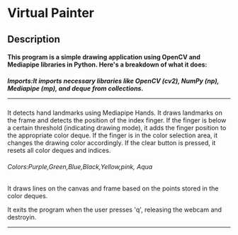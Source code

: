 # Virtual Painter 

## Description
#### This program is a simple drawing application using OpenCV and Mediapipe libraries in Python. Here's a breakdown of what it does:

##### Imports:It imports necessary libraries like OpenCV (cv2), NumPy (np), Mediapipe (mp), and deque from collections.<hr>

It detects hand landmarks using Mediapipe Hands.
It draws landmarks on the frame and detects the position of the index finger.
If the finger is below a certain threshold (indicating drawing mode), it adds the finger position to the appropriate color deque.
If the finger is in the color selection area, it changes the drawing color accordingly.
If the clear button is pressed, it resets all color deques and indices.

###### Colors:Purple,Green,Blue,Black,Yellow,pink, Aqua


It draws lines on the canvas and frame based on the points stored in the color deques.

It exits the program when the user presses 'q', releasing the webcam and destroyin.<hr>
